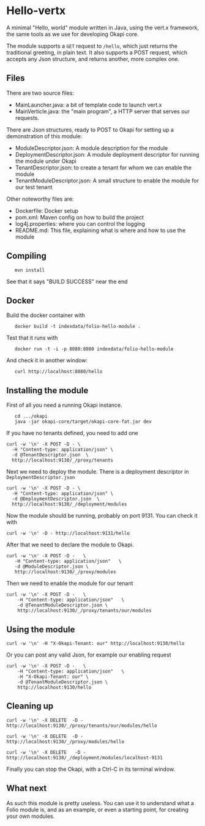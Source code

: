 # Hello-vertx

A minimal "Hello, world" module written in Java, using the vert.x framework,
the same tools as we use for developing Okapi core.

The module supports a `GET` request to `/hello`, which just returns the
traditional greeting, in plain text. It also supports a POST request,
which accepts any Json structure, and returns another, more complex one.

## Files

There are two source files:

 - MainLauncher.java: a bit of template code to launch vert.x
 - MainVerticle.java: the "main program", a HTTP server that serves
   our requests.

There are Json structures, ready to POST to Okapi for setting up a demonstration
of this module:

 - ModuleDescriptor.json: A module description for the module
 - DeploymentDescriptor.json: A module deployment descriptor for running the module under Okapi
 - TenantDescriptor.json: to create a tenant for whom we can enable the module
 - TenantModuleDescriptor.json: A small structure to enable the module for our test tenant

Other noteworthy files are:

 - Dockerfile: Docker setup
 - pom.xml: Maven config on how to build the project
 - log4j.properties: where you can control the logging
 - README.md: This file, explaining what is where and how to use the module

## Compiling
```
   mvn install
```
See that it says "BUILD SUCCESS" near the end

## Docker
Build the docker container with
```
   docker build -t indexdata/folio-hello-module .
```

Test that it runs with
```
   docker run -t -i -p 8080:8080 indexdata/folio-hello-module
```

And check it in another window:
```
   curl http://localhost:8080/hello
```

## Installing the module

First of all you need a running Okapi instance.
```
   cd .../okapi
   java -jar okapi-core/target/okapi-core-fat.jar dev
```

If you have no tenants defined, you need to add one
```
curl -w '\n' -X POST -D - \
  -H "Content-type: application/json" \
  -d @TenantDescriptor.json  \
  http://localhost:9130/_/proxy/tenants
```

Next we need to deploy the module. There is a deployment descriptor in `DeploymentDescriptor.json`
```
curl -w '\n' -X POST -D - \
  -H "Content-type: application/json" \
  -d @DeploymentDescriptor.json  \
  http://localhost:9130/_/deployment/modules

```
Now the module should be running, probably on port 9131. You can check it with
```
curl -w '\n' -D - http://localhost:9131/hello
```


After that we need to declare the module to Okapi.
```
curl -w '\n' -X POST -D -   \
   -H "Content-type: application/json"   \
   -d @ModuleDescriptor.json \
   http://localhost:9130/_/proxy/modules
```
Then we need to enable the module for our tenant
```
curl -w '\n' -X POST -D -   \
    -H "Content-type: application/json"   \
    -d @TenantModuleDescriptor.json \
    http://localhost:9130/_/proxy/tenants/our/modules
```

## Using the module

```
curl -w '\n' -H "X-Okapi-Tenant: our" http://localhost:9130/hello
```

Or you can post any valid Json, for example our enabling request
```
curl -w '\n' -X POST -D -   \
    -H "Content-type: application/json"   \
    -H "X-Okapi-Tenant: our" \
    -d @TenantModuleDescriptor.json \
    http://localhost:9130/hello
```

## Cleaning up
```
curl -w '\n' -X DELETE  -D -    http://localhost:9130/_/proxy/tenants/our/modules/hello

curl -w '\n' -X DELETE  -D -    http://localhost:9130/_/proxy/modules/hello

curl -w '\n' -X DELETE   -D -    http://localhost:9130/_/deployment/modules/localhost-9131
```
Finally you can stop the Okapi, with a Ctrl-C in its terminal window.


## What next

As such this module is pretty useless. You can use it to understand what a Folio
module is, and as an example, or even a starting point, for creating your own
modules.

